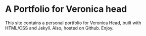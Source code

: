 # A Portfolio for Veronica head

This site contains a personal portfolio for Veronica Head, built with HTML/CSS and Jekyll. Also, hosted on Github. Enjoy.
